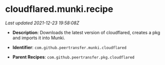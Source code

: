 # cloudflared.munki.recipe

_Last updated 2021-12-23 19:58:08Z_

- **Description**: Downloads the latest version of cloudflared, creates a pkg and imports it into Munki.

- **Identifier**: `com.github.peertransfer.munki.cloudflared`

- **Parent Recipes**: `com.github.peertransfer.pkg.cloudflared`